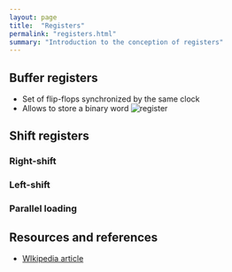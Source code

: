 ```yaml
---
layout: page
title:  "Registers"
permalink: "registers.html"
summary: "Introduction to the conception of registers"
---
```


## Buffer registers
* Set of flip-flops synchronized by the same clock
* Allows to store a binary word
![register](https://upload.wikimedia.org/wikipedia/commons/0/0f/Register.png)

## Shift registers
### Right-shift
### Left-shift
### Parallel loading

## Resources and references
* [WIkipedia article](https://en.wikipedia.org/wiki/Shift_register)
